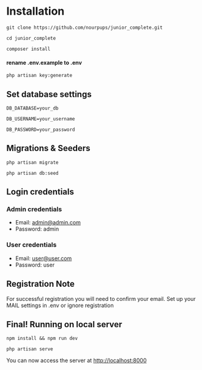 
# Installation

`git clone https://github.com/nourpups/junior_complete.git`

`cd junior_complete`

`composer install`

#### rename .env.example to .env

`php artisan key:generate`

## Set database settings

`DB_DATABASE=your_db`

`DB_USERNAME=your_username`

`DB_PASSWORD=your_password`

## Migrations & Seeders

`php artisan migrate`

`php artisan db:seed`

## Login credentials
### Admin credentials
- Email: admin@admin.com
- Password: admin
### User credentials
- Email: user@user.com
- Password: user

## Registration Note
For successful registration you will need to confirm your email. 
Set up your MAIL settings in .env or ignore registration

## Final! Running on local server

`npm install && npm run dev`

`php artisan serve`

You can now access the server at [http://localhost:8000](http://localhost:8000)

